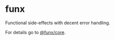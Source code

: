 # funx

Functional side-effects with decent error handling.

For details go to [@funx/core](packages/core).
